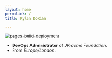 ```yaml
---
layout: home
permalink: /
title: Kylan DoRian

---
```

[![pages-build-deployment](https://github.com/jokerian/jokerian.github.io/actions/workflows/pages/pages-build-deployment/badge.svg?branch=gh-pages)](https://github.com/jokerian/jokerian.github.io/actions/workflows/pages/pages-build-deployment)

- **DevOps Administrator** of *JK-acme Foundation*.
- From *Europe/London*.



